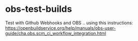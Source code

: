 # obs-test-builds
Test with Github Webhooks and OBS .. using this instructions: https://openbuildservice.org/help/manuals/obs-user-guide/cha.obs.scm_ci_workflow_integration.html
